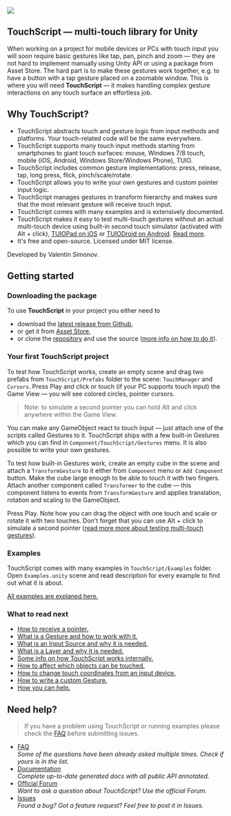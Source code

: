 ![](https://raw.github.com/wiki/TouchScript/TouchScript/images/dvfu.jpg)

## TouchScript — multi-touch library for Unity

When working on a project for mobile devices or PCs with touch input you will soon require basic gestures like tap, pan, pinch and zoom — they are not hard to implement manually using Unity API or using a package from Asset Store. The hard part is to make these gestures work together, e.g. to have a button with a tap gesture placed on a zoomable window. This is where you will need **TouchScript** — it makes handling complex gesture interactions on any touch surface an effortless job. 

## Why TouchScript?
- TouchScript abstracts touch and gesture logic from input methods and platforms. Your touch-related code will be the same everywhere.
- TouchScript supports many touch input methods starting from smartphones to giant touch surfaces: mouse, Windows 7/8 touch, mobile (iOS, Android, Windows Store/Windows Phone), TUIO.
- TouchScript includes common gesture implementations: press, release, tap, long press, flick, pinch/scale/rotate.
- TouchScript allows you to write your own gestures and custom pointer input logic.
- TouchScript manages gestures in transform hierarchy and makes sure that the most relevant gesture will receive touch input.
- TouchScript comes with many examples and is extensively documented.
- TouchScript makes it easy to test multi-touch gestures without an actual multi-touch device using built-in second touch simulator (activated with Alt + click), [TUIOPad on iOS](https://itunes.apple.com/us/app/tuiopad/id412446962) or [TUIODroid on Android](https://play.google.com/store/apps/details?id=tuioDroid.impl&hl=en"). [Read more](Testing-multitouch-on-a-PC).
- It's free and open-source. Licensed under MIT license.

Developed by Valentin Simonov.

## Getting started
### Downloading the package
To use **TouchScript** in your project you either need to 
* download the [latest release from Github](https://github.com/TouchScript/TouchScript/releases),
* or get it from [Asset Store](https://www.assetstore.unity3d.com/en/#!/content/7394),
* or clone the [repository](https://github.com/TouchScript/TouchScript) and use the source ([more info on how to do it](https://github.com/hwinnemoe/TouchScript/wiki/How-to-Contribute)).

### Your first TouchScript project
To test how TouchScript works, create an empty scene and drag two prefabs from `TouchScript/Prefabs` folder to the scene: `TouchManager` and `Cursors`. Press Play and click or touch (if your PC supports touch input) the Game View — you will see colored circles, pointer cursors.

> Note: to simulate a second pointer you can hold Alt and click anywhere within the Game View.

You can make any GameObject react to touch input — just attach one of the scripts called Gestures to it. TouchScript ships with a few built-in Gestures which you can find in `Component/TouchScript/Gestures` menu. It is also possible to write your own gestures.

To test how built-in Gestures work, create an empty cube in the scene and attach a `TransformGesture` to it either from `Component` menu or `Add Component` button. Make the cube large enough to be able to touch it with two fingers. Attach another component called `Transformer` to the cube — this component listens to events from `TransformGesture` and applies translation, rotation and scaling to the GameObject.

Press Play. Note how you can drag the object with one touch and scale or rotate it with two touches. Don't forget that you can use Alt + click to simulate a second pointer ([read more more about testing multi-touch gestures](https://github.com/hwinnemoe/TouchScript/wiki/Testing-multitouch-on-a-PC)).

### Examples
TouchScript comes with many examples in `TouchScript/Examples` folder. Open `Examples.unity` scene and read description for every example to find out what it is about.  

[All examples are explaned here.](https://github.com/hwinnemoe/TouchScript/wiki/Examples)

### What to read next
- [How to receive a pointer.](https://github.com/hwinnemoe/TouchScript/wiki/Pointer-Input)
- [What is a Gesture and how to work with it.](https://github.com/hwinnemoe/TouchScript/wiki/Gestures)
- [What is an Input Source and why it is needed.](https://github.com/hwinnemoe/TouchScript/wiki/Input-Sources)
- [What is a Layer and why it is needed.](https://github.com/hwinnemoe/TouchScript/wiki/Layers)
- [Some info on how TouchScript works internally.](https://github.com/hwinnemoe/TouchScript/wiki/Main-Ideas-Behind-TouchScript)
- [How to affect which objects can be touched.](https://github.com/hwinnemoe/TouchScript/wiki/Modifying-Hits)
- [How to change touch coordinates from an input device.](https://github.com/hwinnemoe/TouchScript/wiki/Remapping-Coordinates-From-an-Input-Source)
- [How to write a custom Gesture.](https://github.com/hwinnemoe/TouchScript/wiki/Writing-a-Custom-Gesture)
- [How you can help.](https://github.com/hwinnemoe/TouchScript/wiki/How-to-Contribute)

## Need help?
> If you have a problem using TouchScript or running examples please check the [FAQ](https://github.com/hwinnemoe/TouchScript/wiki/FAQ) before submitting issues.

 - [FAQ](https://github.com/hwinnemoe/TouchScript/wiki/FAQ)  
_Some of the questions have been already asked multiple times. Check if yours is in the list._
 - [Documentation](http://touchscript.github.io/docs/)  
_Complete up-to-date generated docs with all public API annotated._
 - [Official Forum](http://touchprefab.com/index.php)  
_Want to ask a question about TouchScript? Use the official Forum._
 - [Issues](https://github.com/TouchScript/TouchScript/issues)  
_Found a bug? Got a feature request? Feel free to post it in Issues._  
